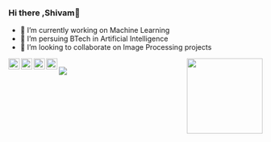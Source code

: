 ### Hi there ,Shivam👋


- 🔭 I’m currently working on Machine Learning
- 🌱 I’m persuing BTech in Artificial Intelligence
- 👯 I’m looking to collaborate on Image Processing projects 

<a href="https://twitter.com/shivam_aiml">
  <img align="left"  width="22px" src="https://cdn.jsdelivr.net/npm/simple-icons@v3/icons/twitter.svg" />
</a>
<a href="https://www.linkedin.com/in/shivam0807/">
  <img align="left" alt="Linkedin" width="22px" src="https://cdn.jsdelivr.net/npm/simple-icons@v3/icons/linkedin.svg" />
</a>
<a href="https://t.me/ShivX">
  <img align="left" alt="Telegram" width="22px" src="https://cdn.jsdelivr.net/npm/simple-icons@v3/icons/telegram.svg" />
</a>
<a href="https://www.instagram.com/sinhashivam22/">
  <img align="left" alt="Instagram" width="22px" src="https://cdn.jsdelivr.net/npm/simple-icons@v3/icons/instagram.svg" />
</a>
<img src = "https://www.google.com/search?q=shivam+kumar+ghrce&tbm=isch&ved=2ahUKEwj7laC9gt7qAhVl2nMBHUSuAs4Q2-cCegQIABAA&oq=shivam+kumar+ghrce&gs_lcp=CgNpbWcQAzoECCMQJzoECAAQGDoCCABQtRBY7R1gkSBoAHAAeACAAdcBiAHnC5IBBTAuOC4xmAEAoAEBqgELZ3dzLXdpei1pbWfAAQE&sclient=img&ei=tbMWX7vnLeW0z7sPxNyK8Aw&bih=691&biw=1396#imgrc=ag8Vf3wk1CnWfM" align = "right" width = 150, height = 150>
</br>
 <img src = "https://github-readme-stats.vercel.app/api?username=sinhashivam0807&&show_icons=true&title_color=ffffff&icon_color=bb2acf&text_color=daf7dc&bg_color=151515">


